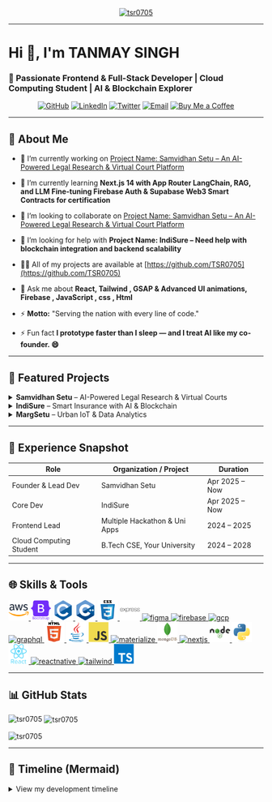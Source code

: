 <!-- PROFILE VIEWS & TROPHIES -->

<p align="center"> <a href="https://github.com/ryo-ma/github-profile-trophy"><img src="https://github-profile-trophy.vercel.app/?username=tsr0705" alt="tsr0705" /></a> </p>

---

 # Hi 👋, I'm **TANMAY SINGH**  
### 🚀 Passionate Frontend & Full-Stack Developer | Cloud Computing Student | AI & Blockchain Explorer

<p align="center">
  <a href="https://github.com/tsr0705"><img src="https://img.shields.io/badge/GitHub-TSR0705-181717?style=for-the-badge&logo=github" alt="GitHub" /></a>
  <a href="https://linkedin.com/in/tanmay-singh-28395b345/"><img src="https://img.shields.io/badge/LinkedIn-Tanmay%20Singh-0A66C2?style=for-the-badge&logo=linkedin" alt="LinkedIn" /></a>
  <a href="https://twitter.com/tanmaysinghra18"><img src="https://img.shields.io/badge/Twitter-@tanmaysinghra18-1DA1F2?style=for-the-badge&logo=twitter" alt="Twitter" /></a>
  <a href="mailto:tanmaysingh8246@gmail.com"><img src="https://img.shields.io/badge/Email-tanmaysingh8246@gmail.com-D14836?style=for-the-badge&logo=gmail" alt="Email" /></a>
  <a href="https://buymeacoffee.com/tanmaysingh"><img src="https://img.shields.io/badge/Buy%20Me%20a%20Coffee-☕-ff69b4?style=for-the-badge&logo=buymeacoffee" alt="Buy Me a Coffee" /></a>
</p>

---

## 🌟 About Me

- 🔭 I’m currently working on [Project Name: Samvidhan Setu – An AI-Powered Legal Research & Virtual Court Platform](https://github.com/TSR0705/INNOVERSE-SAMVIDHAN-SETU.git)

- 🌱 I’m currently learning **Next.js 14 with App Router LangChain, RAG, and LLM Fine-tuning Firebase Auth & Supabase Web3 Smart Contracts for certification**

- 👯 I’m looking to collaborate on [Project Name: Samvidhan Setu – An AI-Powered Legal Research & Virtual Court Platform](https://github.com/TSR0705/INNOVERSE-SAMVIDHAN-SETU.git)

- 🤝 I’m looking for help with **Project Name: IndiSure – Need help with blockchain integration and backend scalability**

- 👨‍💻 All of my projects are available at [https://github.com/TSR0705](https://github.com/TSR0705)

- 💬 Ask me about **React, Tailwind , GSAP & Advanced UI animations, Firebase , JavaScript , css , Html**

- ⚡ **Motto:** "Serving the nation with every line of code."
- ⚡ Fun fact **I prototype faster than I sleep — and I treat AI like my co-founder. 😄**
---

## 🚀 Featured Projects

<details>
<summary><strong>Samvidhan Setu</strong> – AI-Powered Legal Research & Virtual Courts</summary>

- 🔗 **Repo:** https://github.com/TSR0705/INNOVERSE-SAMVIDHAN-SETU  
- 🛠 **Tech:** React · Next.js · FastAPI · LangChain · MongoDB Atlas · TailwindCSS  
- ⭐ **Highlights:** AI-driven case summarization, real-time courtroom UI, predictive outcome engine
</details>

<details>
<summary><strong>IndiSure</strong> – Smart Insurance with AI & Blockchain</summary>

- 🔗 **Repo:** https://github.com/TSR0705/INDISURE  
- 🛠 **Tech:** React Native · Node.js · Solidity (in progress) · Firebase · IPFS  
- ⭐ **Highlights:** ML-powered fraud detection, Ethereum smart-contract claims, real-time dashboard
</details>

<details>
<summary><strong>MargSetu</strong> – Urban IoT & Data Analytics</summary>

- 🔗 **Repo:** *(coming soon…)*  
- 🛠 **Tech:** IoT · Cloud Functions · GIS · Data Analytics  
- ⭐ **Highlights:** Traffic optimization via sensors, safety-alert heatmaps for planners
</details>

---

## 📄 Experience Snapshot

| Role                              | Organization / Project        | Duration        |
|-----------------------------------|-------------------------------|-----------------|
| Founder & Lead Dev                | Samvidhan Setu                | Apr 2025 – Now  |
| Core Dev                          | IndiSure                      | Apr 2025 – Now  |
| Frontend Lead                     | Multiple Hackathon & Uni Apps | 2024 – 2025     |
| Cloud Computing Student           | B.Tech CSE, Your University   | 2024 – 2028  |

---

## 🌐 Skills & Tools

<p align="center">
 <p align="left"> <a href="https://aws.amazon.com" target="_blank" rel="noreferrer"> <img src="https://raw.githubusercontent.com/devicons/devicon/master/icons/amazonwebservices/amazonwebservices-original-wordmark.svg" alt="aws" width="40" height="40"/> </a> <a href="https://getbootstrap.com" target="_blank" rel="noreferrer"> <img src="https://raw.githubusercontent.com/devicons/devicon/master/icons/bootstrap/bootstrap-plain-wordmark.svg" alt="bootstrap" width="40" height="40"/> </a> <a href="https://www.cprogramming.com/" target="_blank" rel="noreferrer"> <img src="https://raw.githubusercontent.com/devicons/devicon/master/icons/c/c-original.svg" alt="c" width="40" height="40"/> </a> <a href="https://www.w3schools.com/cpp/" target="_blank" rel="noreferrer"> <img src="https://raw.githubusercontent.com/devicons/devicon/master/icons/cplusplus/cplusplus-original.svg" alt="cplusplus" width="40" height="40"/> </a> <a href="https://www.w3schools.com/css/" target="_blank" rel="noreferrer"> <img src="https://raw.githubusercontent.com/devicons/devicon/master/icons/css3/css3-original-wordmark.svg" alt="css3" width="40" height="40"/> </a> <a href="https://expressjs.com" target="_blank" rel="noreferrer"> <img src="https://raw.githubusercontent.com/devicons/devicon/master/icons/express/express-original-wordmark.svg" alt="express" width="40" height="40"/> </a> <a href="https://www.figma.com/" target="_blank" rel="noreferrer"> <img src="https://www.vectorlogo.zone/logos/figma/figma-icon.svg" alt="figma" width="40" height="40"/> </a> <a href="https://firebase.google.com/" target="_blank" rel="noreferrer"> <img src="https://www.vectorlogo.zone/logos/firebase/firebase-icon.svg" alt="firebase" width="40" height="40"/> </a> <a href="https://cloud.google.com" target="_blank" rel="noreferrer"> <img src="https://www.vectorlogo.zone/logos/google_cloud/google_cloud-icon.svg" alt="gcp" width="40" height="40"/> </a> <a href="https://graphql.org" target="_blank" rel="noreferrer"> <img src="https://www.vectorlogo.zone/logos/graphql/graphql-icon.svg" alt="graphql" width="40" height="40"/> </a> <a href="https://www.w3.org/html/" target="_blank" rel="noreferrer"> <img src="https://raw.githubusercontent.com/devicons/devicon/master/icons/html5/html5-original-wordmark.svg" alt="html5" width="40" height="40"/> </a> <a href="https://www.java.com" target="_blank" rel="noreferrer"> <img src="https://raw.githubusercontent.com/devicons/devicon/master/icons/java/java-original.svg" alt="java" width="40" height="40"/> </a> <a href="https://developer.mozilla.org/en-US/docs/Web/JavaScript" target="_blank" rel="noreferrer"> <img src="https://raw.githubusercontent.com/devicons/devicon/master/icons/javascript/javascript-original.svg" alt="javascript" width="40" height="40"/> </a> <a href="https://materializecss.com/" target="_blank" rel="noreferrer"> <img src="https://raw.githubusercontent.com/prplx/svg-logos/5585531d45d294869c4eaab4d7cf2e9c167710a9/svg/materialize.svg" alt="materialize" width="40" height="40"/> </a> <a href="https://www.mongodb.com/" target="_blank" rel="noreferrer"> <img src="https://raw.githubusercontent.com/devicons/devicon/master/icons/mongodb/mongodb-original-wordmark.svg" alt="mongodb" width="40" height="40"/> </a> <a href="https://nextjs.org/" target="_blank" rel="noreferrer"> <img src="https://cdn.worldvectorlogo.com/logos/nextjs-2.svg" alt="nextjs" width="40" height="40"/> </a> <a href="https://nodejs.org" target="_blank" rel="noreferrer"> <img src="https://raw.githubusercontent.com/devicons/devicon/master/icons/nodejs/nodejs-original-wordmark.svg" alt="nodejs" width="40" height="40"/> </a> <a href="https://www.python.org" target="_blank" rel="noreferrer"> <img src="https://raw.githubusercontent.com/devicons/devicon/master/icons/python/python-original.svg" alt="python" width="40" height="40"/> </a> <a href="https://reactjs.org/" target="_blank" rel="noreferrer"> <img src="https://raw.githubusercontent.com/devicons/devicon/master/icons/react/react-original-wordmark.svg" alt="react" width="40" height="40"/> </a> <a href="https://reactnative.dev/" target="_blank" rel="noreferrer"> <img src="https://reactnative.dev/img/header_logo.svg" alt="reactnative" width="40" height="40"/> </a> <a href="https://tailwindcss.com/" target="_blank" rel="noreferrer"> <img src="https://www.vectorlogo.zone/logos/tailwindcss/tailwindcss-icon.svg" alt="tailwind" width="40" height="40"/> </a> <a href="https://www.typescriptlang.org/" target="_blank" rel="noreferrer"> <img src="https://raw.githubusercontent.com/devicons/devicon/master/icons/typescript/typescript-original.svg" alt="typescript" width="40" height="40"/> </a> </p>
</p>

---

## 📊 GitHub Stats

<p><img align="left" src="https://github-readme-stats.vercel.app/api/top-langs?username=tsr0705&show_icons=true&locale=en&layout=compact" alt="tsr0705" /></p>

<p>&nbsp;<img align="center" src="https://github-readme-stats.vercel.app/api?username=tsr0705&show_icons=true&locale=en" alt="tsr0705" /></p>

<p><img align="center" src="https://github-readme-streak-stats.herokuapp.com/?user=tsr0705&" alt="tsr0705" /></p>



---

## 📅 Timeline (Mermaid)

<details>
<summary>View my development timeline</summary>

```mermaid
gantt
    dateFormat  YYYY-MM-DD
    title       Tanmay’s Dev Journey
    section Projects
    Samvidhan Setu       :done,  sam, 2025-04-01, 90d
    IndiSure             :active, indi,2025-04-15, 60d
    MargSetu             :crit, mrg, 2025-06-01, 30d
    section Learning
    Next.js 14 & RAG     :done,  l1, 2025-03-01, 45d
    LLM Fine-Tuning      :active,  l2, 2025-04-15, 60d
